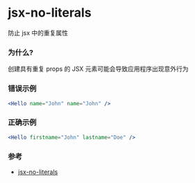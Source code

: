 # jsx-no-literals

防止 jsx 中的重复属性

### 为什么?

创建具有重复 props 的 JSX 元素可能会导致应用程序出现意外行为

### 错误示例

```jsx
<Hello name="John" name="John" />
```

### 正确示例

```jsx
<Hello firstname="John" lastname="Doe" />
```

### 参考

- [jsx-no-literals](https://github.com/jsx-eslint/eslint-plugin-react/blob/c42b624d0fb9ad647583a775ab9751091eec066f/docs/rules/jsx-no-literals)
